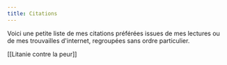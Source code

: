 ```yaml
---
title: Citations
---
```

Voici une petite liste de mes citations préférées issues de mes lectures ou de mes trouvailles d'internet, regroupées sans ordre particulier.

[[Litanie contre la peur]]
